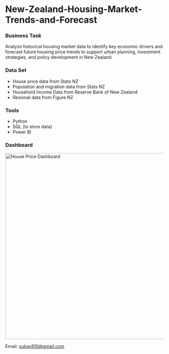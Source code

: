 # New-Zealand-Housing-Market-Trends-and-Forecast
### **Business Task**
Analyze historical housing market data to identify key economic drivers and forecast future housing price trends to support urban planning, investment strategies, and policy development in New Zealand.
### **Data Set**
- House price data from Stats NZ
- Population and migration data from Stats NZ
- Household Income Data from Reserve Bank of New Zealand
- Resional data from Figure NZ
### **Tools**
- Python
- SQL (to store data)
- Power BI
### **Dashboard**
<img width="592" alt="House Price Dashboard" src="https://github.com/user-attachments/assets/c3a4f1b9-2a12-47c6-b577-b06320e69610" />

Email: yukay810@gmail.com

